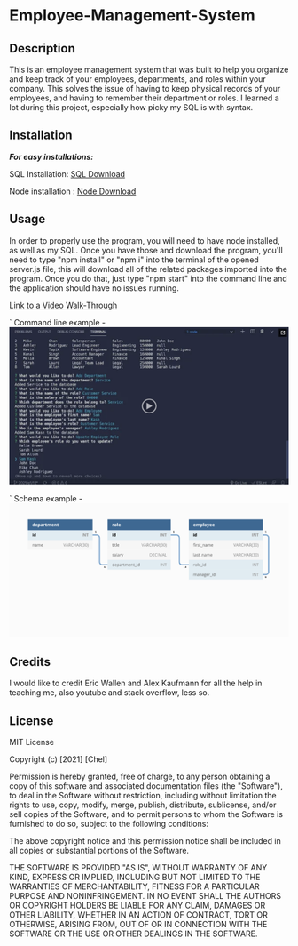 # Employee-Management-System
## Description
This is an employee management system that was built to help you organize and keep track of your employees, departments, and roles within your company. This solves the issue of having to keep physical records of your employees, and having to remember their department or roles. I learned a lot during this project, especially how picky my SQL is with syntax.

## Installation
_**For easy installations:**_

SQL Installation: [SQL Download](https://dev.mysql.com/downloads/mysql/)

Node installation : [Node Download](https://nodejs.org/en/download/)


## Usage
In order to properly use the program, you will need to have node installed, as well as my SQL. Once you have those and download the program, you'll need to type "npm install" or "npm i" into the terminal of the opened server.js file, this will download all of the related packages imported into the program. Once you do that, just type "npm start" into the command line and the application should have no issues running. 

[Link to a Video Walk-Through](https://www.youtube.com/watch?v=GAlxalZ4hlM)

` Command line example - 
    ![Command line example](./Assets/images/command-line.png)

 ` Schema example - 
    ![Schema example](./Assets/images/schema-example.png)

## Credits
I would like to credit Eric Wallen and Alex Kaufmann for all the help in teaching me, also youtube and stack overflow, less so. 

## License
MIT License

Copyright (c) [2021] [Chel]

Permission is hereby granted, free of charge, to any person obtaining a copy
of this software and associated documentation files (the "Software"), to deal
in the Software without restriction, including without limitation the rights
to use, copy, modify, merge, publish, distribute, sublicense, and/or sell
copies of the Software, and to permit persons to whom the Software is
furnished to do so, subject to the following conditions:

The above copyright notice and this permission notice shall be included in all
copies or substantial portions of the Software.

THE SOFTWARE IS PROVIDED "AS IS", WITHOUT WARRANTY OF ANY KIND, EXPRESS OR
IMPLIED, INCLUDING BUT NOT LIMITED TO THE WARRANTIES OF MERCHANTABILITY,
FITNESS FOR A PARTICULAR PURPOSE AND NONINFRINGEMENT. IN NO EVENT SHALL THE
AUTHORS OR COPYRIGHT HOLDERS BE LIABLE FOR ANY CLAIM, DAMAGES OR OTHER
LIABILITY, WHETHER IN AN ACTION OF CONTRACT, TORT OR OTHERWISE, ARISING FROM,
OUT OF OR IN CONNECTION WITH THE SOFTWARE OR THE USE OR OTHER DEALINGS IN THE
SOFTWARE.